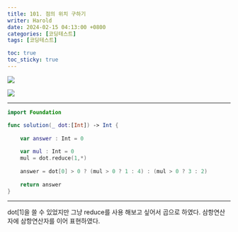 ```yaml
---
title: 101. 점의 위치 구하기
writer: Harold
date: 2024-02-15 04:13:00 +0800
categories: [코딩테스트]
tags: [코딩테스트]

toc: true
toc_sticky: true
---
```

![](https://velog.velcdn.com/images/haroldfromk/post/443cd4c6-ddda-4f8f-b84a-103c668a3635/image.png)

![](https://velog.velcdn.com/images/haroldfromk/post/f6e219bd-17ca-46fc-b170-301fb71d3e14/image.png)

---
```swift
import Foundation

func solution(_ dot:[Int]) -> Int {
    
    var answer : Int = 0
    
    var mul : Int = 0
    mul = dot.reduce(1,*)
    
    answer = dot[0] > 0 ? (mul > 0 ? 1 : 4) : (mul > 0 ? 3 : 2)
   
    return answer
}
```
---
dot[1]을 쓸 수 있었지만 그냥 reduce를 사용 해보고 싶어서 곱으로 하였다.
삼항연산자에 삼항연산자를 이어 표현하였다.